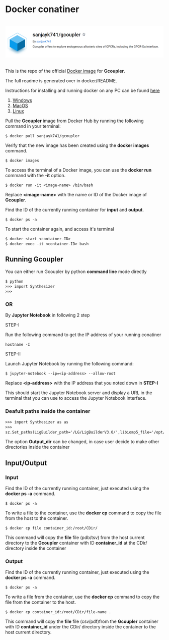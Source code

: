 # Docker conatiner

<br>
<div align="center">
<img src="/Images/Docker_page.png"></div>
<br>

This is the repo of the official [Docker image](https://hub.docker.com/r/sanjayk741/gcoupler) for **Gcoupler**.

The full readme is generated over in docker/README.

Instructions for installing and running docker on any PC can be found [here](https://docs.docker.com/engine/install/) 
1. [Windows](https://docs.docker.com/desktop/install/windows-install/)
2. [MacOS](https://docs.docker.com/desktop/install/mac-install/)
3. [Linux](https://docs.docker.com/desktop/install/linux-install/)

Pull the **Gcoupler** image from Docker Hub by running the following command in your terminal:
```
$ docker pull sanjayk741/gcoupler
```
Verify that the new image has been created using the **docker images** command.
```
$ docker images
```
To access the terminal of a Docker image, you can use the **docker run** command with the **-it** option.
```
$ docker run -it <image-name> /bin/bash
```
Replace **<image-name\>** with the name or ID of the Docker image of **Gcoupler**.

Find the ID of the currently running container for **input** and **output**.
```
$ docker ps -a
```
To start the container again, and access it's terminal 
```
$ docker start <container-ID>
$ docker exec -it <container-ID> bash
```

## Running **Gcoupler**
You can either run Gcoupler by python **command line** mode directly
```
$ python
>>> import Synthesizer
>>>
```

### OR 
By **Jupyter Notebook** in following 2 step

STEP-I

Run the following command to get the IP address of your running conatiner
```
hostname -I
```
STEP-II

Launch Jupyter Notebook by running the following command:
```
$ jupyter-notebook --ip=<ip-address> --allow-root
```
Replace **<ip-address\>** with the IP address that you noted down in **STEP-I**

  This should start the Jupyter Notebook server and display a URL in the terminal that you can use to access the Jupyter Notebook interface.

### Deafult paths inside the container
```
>>> import Synthesizer as as
>>> sz.Set_paths(LigBuilder_path='/LG/LigBuilderV3.0/',libiomp5_file='/opt/conda/envs/Gcoupler/lib/',Output_dir='/root/CDir/')
```
The option **Output_dir** can be changed, in case user decide to make other directories inside the container 

## Input/Output

### Input 
Find the ID of the currently running container, just executed using the **docker ps -a** command.
```
$ docker ps -a
```
To write a file to the container, use the **docker cp** command to copy the file from the host to the container.
```
$ docker cp file container_id:/root/CDir/
```
This command will copy the **file** file (pdb/tsv) from the host current directory to the **Gcoupler** container with ID **container_id** at the CDir/ directory inside the container

### Output
Find the ID of the currently running container, just executed using the **docker ps -a** command.
```
$ docker ps -a
```
To write a file from the container, use the **docker cp** command to copy the file from the container to the host.
```
$ docker cp container_id:/root/CDir/file-name .
```
This command will copy the **file** file (csv/pdf)from the **Gcoupler** container with ID **container_id** under the CDir/ directory inside the container to the host current directory.

